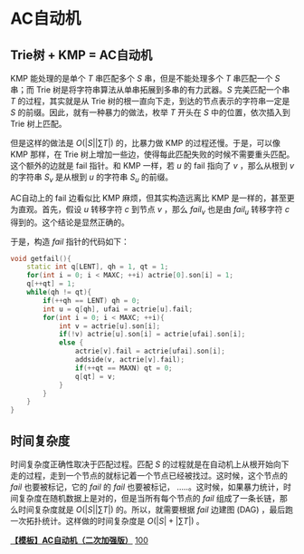 # AC自动机

## Trie树 + KMP = AC自动机

KMP 能处理的是单个 $T$ 串匹配多个 $S$ 串，但是不能处理多个 $T$ 串匹配一个 $S$ 串；而 Trie 树是将字符串算法从单串拓展到多串的有力武器。$S$ 完美匹配一个串 $T$ 的过程，其实就是从 Trie 树的根一直向下走，到达的节点表示的字符串一定是 $S$ 的前缀。因此，就有一种暴力的做法，枚举 $T$ 开头在 $S$ 中的位置，依次插入到 Trie 树上匹配。

但是这样的做法是 $O(|S||\sum T|)$ 的，比暴力做 KMP 的过程还慢。于是，可以像 KMP 那样，在 Trie 树上增加一些边，使得每此匹配失败的时候不需要重头匹配。这个额外的边就是 fail 指针。和 KMP 一样，若 $u$ 的 fail 指向了 $v$ ，那么从根到 $v$  的字符串 $S_v$ 是从根到 $u$ 的字符串 $S_u$ 的前缀。

AC自动上的 fail 边看似比 KMP 麻烦，但其实构造远离比 KMP 是一样的，甚至更为直观。首先，假设 $u$ 转移字符 $c$ 到节点 $v$ ，那么 $fail_v$ 也是由 $fail_u$ 转移字符 $c$ 得到的。这个结论是显然正确的。

于是，构造 $fail$ 指针的代码如下：

```cpp
void getfail(){
	static int q[LENT], qh = 1, qt = 1;
	for(int i = 0; i < MAXC; ++i) actrie[0].son[i] = 1;
	q[++qt] = 1;
	while(qh != qt){
		if(++qh == LENT) qh = 0;
		int u = q[qh], ufai = actrie[u].fail;
		for(int i = 0; i < MAXC; ++i){
			int v = actrie[u].son[i];
			if(!v) actrie[u].son[i] = actrie[ufai].son[i];
			else {
				actrie[v].fail = actrie[ufai].son[i];
				addside(v, actrie[v].fail);
				if(++qt == MAXN) qt = 0;
				q[qt] = v;
			}
		}
	}
}
```

## 时间复杂度

时间复杂度正确性取决于匹配过程。匹配 $S$ 的过程就是在自动机上从根开始向下走的过程，走到一个节点的就标记着一个节点已经被找过。这时候，这个节点的 $fail$ 也要被标记，它的 $fail$ 的 $fail$ 也要被标记， …..。这时候，如果暴力统计，时间复杂度在随机数据上是对的，但是当所有每个节点的 $fail$ 组成了一条长链，那么时间复杂度就是 $O(|S||\sum T|)$ 的。所以，就需要根据 $fail$ 边建图 (DAG) ，最后跑一次拓扑统计。这样做的时间复杂度是 $O(|S| + | \sum T |)$ 。

[**【模板】AC自动机（二次加强版）**](https://www.luogu.com.cn/problem/P5357)  [100](https://www.luogu.com.cn/record/list?pid=P5357&user=235868) 


